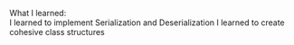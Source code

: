 What I learned: <br />
I learned to implement Serialization and Deserialization 
I learned to create cohesive class structures

